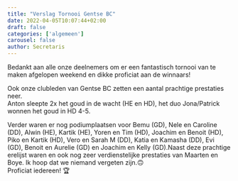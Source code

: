 ```yaml
---
title: "Verslag Tornooi Gentse BC"
date: 2022-04-05T10:07:44+02:00
draft: false
categories: ['algemeen']
carousel: false
author: Secretaris
---
```

Bedankt aan alle onze deelnemers om er een fantastisch tornooi van te maken afgelopen weekend en dikke proficiat aan de winnaars!


Ook onze clubleden van Gentse BC zetten een aantal prachtige prestaties neer.<br>
Anton sleepte 2x het goud in de wacht (HE en HD), het duo Jona/Patrick wonnen het goud in HD 4-5.


Verder waren er nog podiumplaatsen voor Bemu (GD), Nele en Caroline (DD), Alwin (HE), Kartik (HE), Yoren en Tim (HD), Joachim en Benoit (HD), Piko en Kartik (HD), Vero en Sarah M (DD), Katia en Kamasha (DD), Evi (GD), Benoit en Aurelie (GD) en Joachim en Kelly (GD).Naast deze prachtige erelijst waren en ook nog zeer verdienstelijke prestaties van Maarten en Boye. Ik hoop dat we niemand vergeten zijn.🙃<br>
Proficiat iedereen! 🏆





